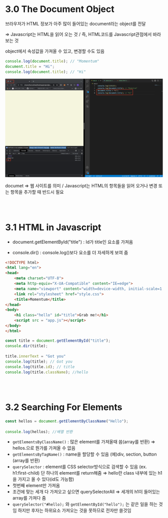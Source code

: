 # 3.0 The Document Object
브라우저가 HTML 정보가 아주 많이 들어있는 document라는 object를 전달

⇒ Javascript는 HTML을 읽어 오는 것 / 즉, HTML코드를 Javascript관점에서 바라보는 것

 object에서 속성값을 가져올 수 있고, 변경할 수도 있음

```javascript
console.log(document.title); // "Momentum"
document.title = "Hi";
console.log(document.title); // "Hi"
```
![title](/NomadCoders/Javascript/Javasript-for-befinners/img3/title.png)

documet ⇒ 웹 사이트를 의미 / Javascript는 HTML의 항목들을 읽어 오거나 변경 또는 항목을 추가할 때 반드시 필요

<br>
<br>

# 3.1 HTML in Javascript

- document.getElementById("title") : Id가 title인 요소를 가져옴

- console.dir() : console.log()보다 요소를 더 자세하게 보여 줌
```html
<!DOCTYPE html>
<html lang="en">
<head>
    <meta charset="UTF-8">
    <meta http-equiv="X-UA-Compatible" content="IE=edge">
    <meta name="viewport" content="width=device-width, initial-scale=1.0">
    <link rel="stylesheet" href="style.css">
    <title>Momentum</title>
</head>
<body>
    <h1 class="hello" id="title">Grab me!</h1>
    <script src = "app.js"></script>
</body>
</html>
```

```javascript
const title = document.getElementById("title");
console.dir(title);

title.innerText = "Got you"
console.log(title); // Got you
console.log(title.id); // title
console.log(title.className); //hello

```

<br>
<br>

# 3.2 Searching For Elements
```javascript
const hellos = document.getElementByClassName("Hello");

console.log(hellos); //배열 반환
```
- `getElementsByClassName()` : 많은 element를 가져올때 씀(array를 반환)
    ⇒ hellos.으로 뭔가를 가져올 수 없음
- `getElementsByTagName()` : name을 할당할 수 있음 
    (예)div, section, button (array를 반환)
- `querySelector` : element를 CSS selector방식으로 검색할 수 있음 (ex. h1:first-child)
단 하나의 element를 return해줌
⇒ hello란 class 내부에 있는 h1을 가지고 올 수 있다(id도 가능함)
- 첫번째 element만 가져옴
- 조건에 맞는 세개 다 가져오고 싶으면 querySelectorAll
⇒ 세개의 h1이 들어있는 array를 가져다 줌
- `querySelector("#hello);` 와 `getElementById("hello");` 는 같은 일을 하는 것임
하지만 후자는 하위요소 가져오는 것을 못하므로 전자만 쓸것임
